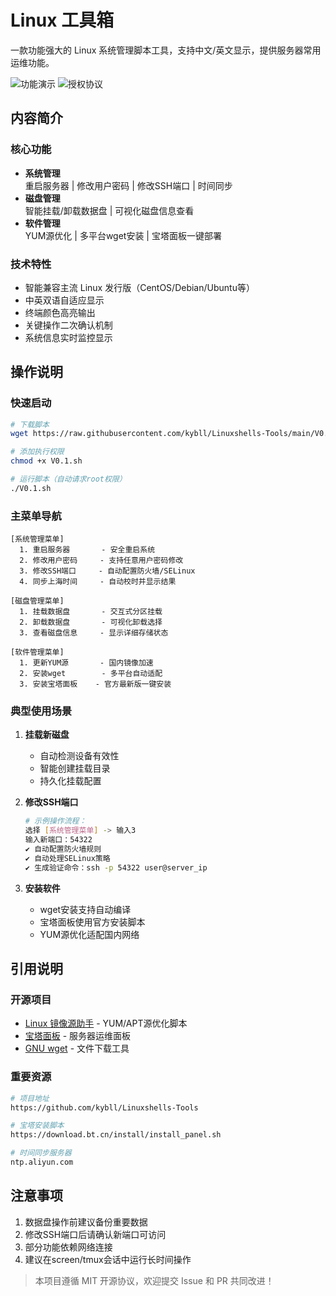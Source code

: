 # Linux 工具箱

一款功能强大的 Linux 系统管理脚本工具，支持中文/英文显示，提供服务器常用运维功能。

![功能演示](https://img.shields.io/badge/版本-v0.1-blue) 
![授权协议](https://img.shields.io/badge/License-MIT-green)

## 内容简介

### 核心功能
- **系统管理**  
  重启服务器 | 修改用户密码 | 修改SSH端口 | 时间同步
- **磁盘管理**  
  智能挂载/卸载数据盘 | 可视化磁盘信息查看
- **软件管理**  
  YUM源优化 | 多平台wget安装 | 宝塔面板一键部署

### 技术特性
- 智能兼容主流 Linux 发行版（CentOS/Debian/Ubuntu等）
- 中英双语自适应显示
- 终端颜色高亮输出
- 关键操作二次确认机制
- 系统信息实时监控显示

## 操作说明

### 快速启动
```bash
# 下载脚本
wget https://raw.githubusercontent.com/kybll/Linuxshells-Tools/main/V0.1.sh

# 添加执行权限
chmod +x V0.1.sh

# 运行脚本（自动请求root权限）
./V0.1.sh
```

### 主菜单导航
```
[系统管理菜单]
  1. 重启服务器       - 安全重启系统
  2. 修改用户密码     - 支持任意用户密码修改
  3. 修改SSH端口     - 自动配置防火墙/SELinux
  4. 同步上海时间     - 自动校时并显示结果

[磁盘管理菜单]
  1. 挂载数据盘       - 交互式分区挂载
  2. 卸载数据盘       - 可视化卸载选择
  3. 查看磁盘信息     - 显示详细存储状态

[软件管理菜单]
  1. 更新YUM源       - 国内镜像加速
  2. 安装wget        - 多平台自动适配
  3. 安装宝塔面板    - 官方最新版一键安装
```

### 典型使用场景
1. **挂载新磁盘**
   - 自动检测设备有效性
   - 智能创建挂载目录
   - 持久化挂载配置

2. **修改SSH端口**
   ```bash
   # 示例操作流程：
   选择 [系统管理菜单] -> 输入3
   输入新端口：54322
   ✔ 自动配置防火墙规则
   ✔ 自动处理SELinux策略
   ✔ 生成验证命令：ssh -p 54322 user@server_ip
   ```

3. **安装软件**
   - wget安装支持自动编译
   - 宝塔面板使用官方安装脚本
   - YUM源优化适配国内网络

## 引用说明

### 开源项目
- [Linux 镜像源助手](https://linuxmirrors.cn) - YUM/APT源优化脚本
- [宝塔面板](https://www.bt.cn) - 服务器运维面板
- [GNU wget](https://www.gnu.org/software/wget/) - 文件下载工具

### 重要资源
```bash
# 项目地址
https://github.com/kybll/Linuxshells-Tools

# 宝塔安装脚本
https://download.bt.cn/install/install_panel.sh

# 时间同步服务器
ntp.aliyun.com
```

## 注意事项
1. 数据盘操作前建议备份重要数据
2. 修改SSH端口后请确认新端口可访问
3. 部分功能依赖网络连接
4. 建议在screen/tmux会话中运行长时间操作

> 本项目遵循 MIT 开源协议，欢迎提交 Issue 和 PR 共同改进！
